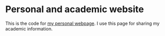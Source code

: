 # Personal and academic website

This is the code for [my personal webpage](https://g-cordero.github.io/). I use this page for sharing my academic information. 
